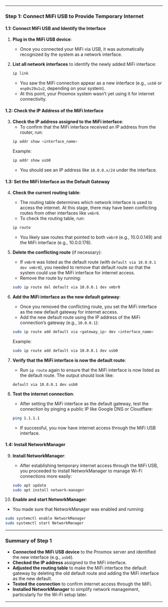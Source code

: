 
---

### **Step 1: Connect MiFi USB to Provide Temporary Internet**

#### **1.1: Connect MiFi USB and Identify the Interface**

1. **Plug in the MiFi USB device**:
   - Once you connected your MiFi via USB, it was automatically recognized by the system as a network interface.
   
2. **List all network interfaces** to identify the newly added MiFi interface:
   ```bash
   ip link
   ```
   - You saw the MiFi connection appear as a new interface (e.g., `usb0` or `enp0s29u1u2`, depending on your system). 
   - At this point, your Proxmox system wasn’t yet using it for internet connectivity.

#### **1.2: Check the IP Address of the MiFi Interface**

3. **Check the IP address assigned to the MiFi interface**:
   - To confirm that the MiFi interface received an IP address from the router, run:
   ```bash
   ip addr show <interface_name>
   ```
   Example:
   ```bash
   ip addr show usb0
   ```
   - You should see an IP address like `10.0.0.x/24` under the interface.

#### **1.3: Set the MiFi Interface as the Default Gateway**

4. **Check the current routing table**:
   - The routing table determines which network interface is used to access the internet. At this stage, there may have been conflicting routes from other interfaces like `vmbr0`.
   - To check the routing table, run:
   ```bash
   ip route
   ```
   - You likely saw routes that pointed to both `vmbr0` (e.g., 10.0.0.149) and the MiFi interface (e.g., 10.0.0.178).

5. **Delete the conflicting route** (if necessary):
   - If `vmbr0` was listed as the default route (with `default via 10.0.0.1 dev vmbr0`), you needed to remove that default route so that the system could use the MiFi interface for internet access.
   - Remove the route by running:
   ```bash
   sudo ip route del default via 10.0.0.1 dev vmbr0
   ```

6. **Add the MiFi interface as the new default gateway**:
   - Once you removed the conflicting route, you set the MiFi interface as the new default gateway for internet access.
   - Add the new default route using the IP address of the MiFi connection’s gateway (e.g., `10.0.0.1`):
   ```bash
   sudo ip route add default via <gateway_ip> dev <interface_name>
   ```
   Example:
   ```bash
   sudo ip route add default via 10.0.0.1 dev usb0
   ```

7. **Verify that the MiFi interface is now the default route**:
   - Run `ip route` again to ensure that the MiFi interface is now listed as the default route. The output should look like:
   ```plaintext
   default via 10.0.0.1 dev usb0
   ```

8. **Test the internet connection**:
   - After setting the MiFi interface as the default gateway, test the connection by pinging a public IP like Google DNS or Cloudflare:
   ```bash
   ping 1.1.1.1
   ```
   - If successful, you now have internet access through the MiFi USB interface.

#### **1.4: Install NetworkManager**

9. **Install NetworkManager**:
   - After establishing temporary internet access through the MiFi USB, you proceeded to install NetworkManager to manage Wi-Fi connections more easily:
   ```bash
   sudo apt update
   sudo apt install network-manager
   ```

10. **Enable and start NetworkManager**:
   - You made sure that NetworkManager was enabled and running:
   ```bash
   sudo systemctl enable NetworkManager
   sudo systemctl start NetworkManager
   ```

---

### **Summary of Step 1**

- **Connected the MiFi USB device** to the Proxmox server and identified the new interface (e.g., `usb0`).
- **Checked the IP address** assigned to the MiFi interface.
- **Adjusted the routing table** to make the MiFi interface the default gateway by deleting the old default route and adding the MiFi interface as the new default.
- **Tested the connection** to confirm internet access through the MiFi.
- **Installed NetworkManager** to simplify network management, particularly for the Wi-Fi setup later.

---
